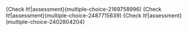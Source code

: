 {Check It!|assessment}(multiple-choice-2169758996)
{Check It!|assessment}(multiple-choice-2487715639)
{Check It!|assessment}(multiple-choice-2402804204)

